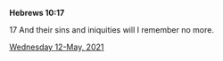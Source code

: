 **Hebrews 10:17**

17 And their sins and iniquities will I remember no more.

[Wednesday 12-May, 2021](https://t.me/s/daily_scripture)
